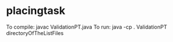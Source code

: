 placingtask
===========

To compile:
javac ValidationPT.java
To run:
java -cp . ValidationPT directoryOfTheListFiles
